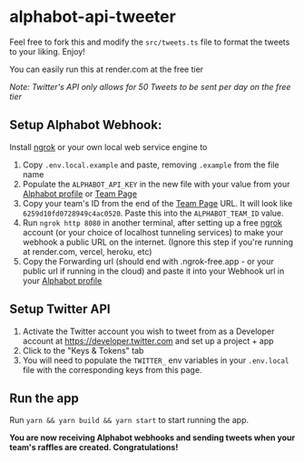 # alphabot-api-tweeter

Feel free to fork this and modify the `src/tweets.ts` file to format the tweets to your liking. Enjoy!

You can easily run this at render.com at the free tier

_Note: Twitter's API only allows for 50 Tweets to be sent per day on the free tier_

## Setup Alphabot Webhook:

Install [ngrok](https://ngrok.com/) or your own local web service engine to 

1. Copy `.env.local.example` and paste, removing `.example` from the file name
2. Populate the `ALPHABOT_API_KEY` in the new file with your value from your [Alphabot profile](https://alphabot.app/#profile-developer) or [Team Page](https://alphabot.app/team#developer)
3. Copy your team's ID from the end of the [Team Page](https://alphabot.app/team) URL. It will look like `6259d10fd0728949c4ac0520`. Paste this into the `ALPHABOT_TEAM_ID` value.
4. Run `ngrok http 8080` in another terminal, after setting up a free [ngrok](https://ngrok.com/) account (or your choice of localhost tunneling services) to make your webhook a public URL on the internet. (Ignore this step if you're running at render.com, vercel, heroku, etc)
5. Copy the Forwarding url (should end with .ngrok-free.app - or your public url if running in the cloud) and paste it into your Webhook url in your [Alphabot profile](https://alphabot.app/#profile-developer)

## Setup Twitter API

1. Activate the Twitter account you wish to tweet from as a Developer account at https://developer.twitter.com and set up a project + app
2. Click to the "Keys & Tokens" tab
3. You will need to populate the `TWITTER_` env variables in your `.env.local` file with the corresponding keys from this page.

## Run the app

Run `yarn && yarn build && yarn start` to start running the app.

**You are now receiving Alphabot webhooks and sending tweets when your team's raffles are created. Congratulations!**

